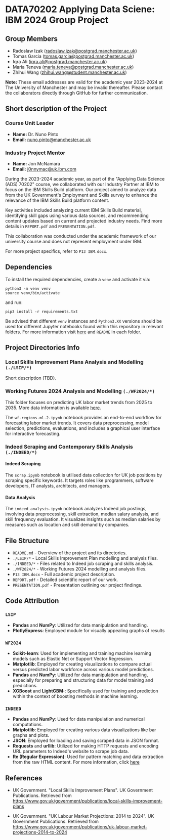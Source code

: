 # DATA70202 Applying Data Sciene: IBM 2024 Group Project

## Group Members
- Radoslaw Izak (radoslaw.izak@postgrad.manchester.ac.uk)
- Tomas Garcia (tomas.garcia@postgrad.manchester.ac.uk)
- Iqra Ali (iqra.ali@postgrad.manchester.ac.uk)
- Maria Teneva (maria.teneva@postgrad.manchester.ac.uk)
- Zhihui Wang (zhihui.wang@student.manchester.ac.uk)

**Note:** These email addresses are valid for the academic year 2023-2024 at The University of Manchester and may be invalid thereafter. Please contact the collaborators directly through GitHub for further communication.

## Short description of the Project
### Course Unit Leader
- **Name:** Dr. Nuno Pinto
- **Email:** [nuno.pinto@manchester.ac.uk](mailto:nuno.pinto@manchester.ac.uk)

### Industry Project Mentor
- **Name:** Jon McNamara
- **Email:** [j0nnymac@uk.ibm.com](mailto:j0nnymac@uk.ibm.com)

During the 2023-2024 academic year, as part of the "Applying Data Science (ADS) 70202" course, we collaborated with our Industry Partner at IBM to focus on the IBM Skills Build platform. Our project aimed to analyze data from the UK Government's Employment and Skills survey to enhance the relevance of the IBM Skills Build platform content.

Key activities included analyzing current IBM Skills Build material, identifying skill gaps using various data sources, and recommending content updates based on current and projected industry needs. Find more details in `REPORT.pdf` and `PRESENTATION.pdf`.

This collaboration was conducted under the academic framework of our university course and does not represent employment under IBM.

For more project specifics, refer to `P13 IBM.docx`.

## Dependencies

To install the required dependencies, create a `venv` and activate it via:
```
python3 -m venv venv
source venv/bin/activate
```

and run:

```
pip3 install -r requirements.txt
```

Be advised that different `venv` instances and `Python3.XX` versions should be used for different Jupyter notebooks found within this repository in relevant folders. For more information visit [here](https://code.visualstudio.com/docs/datascience/jupyter-notebooks) and `README` in each folder.

## Project Directories Info

### Local Skills Improvement Plans Analysis and Modelling `(./LSIP/*)`
Short description (TBD).

### Working Futures 2024 Analysis and Modelling `(./WF2024/*)`
This folder focuses on predicting UK labor market trends from 2025 to 2035. More data information is available [here](https://www.gov.uk/government/publications/uk-labour-market-projections-2014-to-2024).

The `wf-regions-ml-2.ipynb` notebook provides an end-to-end workflow for forecasting labor market trends. It covers data preprocessing, model selection, predictions, evaluations, and includes a graphical user interface for interactive forecasting.

### Indeed Scraping and Contemporary Skills Analysis `(./INDEED/*)`
#### Indeed Scraping
The `scrap.ipynb` notebook is utilised data collection for UK job positions by scraping specific keywords. It targets roles like programmers, software developers, IT analysts, architects, and managers.

#### Data Analysis
The `indeed_analysis.ipynb` notebook analyzes Indeed job postings, involving data preprocessing, skill extraction, median salary analysis, and skill frequency evaluation. It visualizes insights such as median salaries by measures such as location and skill demand by companies.

## File Structure
* `README.md` - Overview of the project and its directories.
* `./LSIP/*` - Local Skills Improvement Plan modelling and analysis files.
* `./INDEED/*` - Files related to Indeed job scraping and skills analysis.
* `./WF2024/*` - Working Futures 2024 modelling and analysis files.
* `P13 IBM.docx` - Full academic project description.
* `REPORT.pdf` - Detailed scientific report of our work.
* `PRESENTATION.pdf` - Presentation outlining our project findings.

## Code Attribution
### `LSIP`
-  **Pandas** and **NumPy**: Utilized for data manipulation and handling.
-  **PlotlyExpress**: Employed module for visually appealing graphs of results

### `WF2024`
- **Scikit-learn**: Used for implementing and training machine learning models such as Elastic Net or Support Vector Regression.
- **Matplotlib**: Employed for creating visualizations to compare actual versus predicted labor workforce across various model predictions.
- **Pandas** and **NumPy**: Utilized for data manipulation and handling, especially for preparing and structuring data for model training and predictions.
- **XGBoost** and **LightGBM:**: Specifically used for training and prediction within the context of boosting methods in machine learning.

### `INDEED`
- **Pandas** and **NumPy**: Used for data manipulation and numerical computations.
- **Matplotlib**: Employed for creating various data visualizations like bar graphs and plots.
- **JSON**: Employed for loading and saving scraped data in JSON format.
- **Requests** and **urllib**: Utilized for making HTTP requests and encoding URL parameters to Indeed's website to scrape job data.
- **Re (Regular Expression)**: Used for pattern matching and data extraction from the raw HTML content. For more information, click [here](https://stackoverflow.com/questions/1732348/regex-match-open-tags-except-xhtml-self-contained-tags)

## References
- UK Government. "Local Skills Improvement Plans". UK Government Publications. Retrieved from https://www.gov.uk/government/publications/local-skills-improvement-plans

- UK Government. "UK Labour Market Projections: 2014 to 2024". UK Government Publications. Retrieved from https://www.gov.uk/government/publications/uk-labour-market-projections-2014-to-2024
